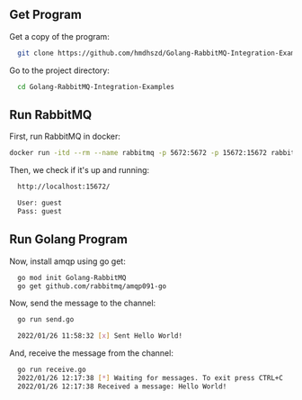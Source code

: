 
## Get Program

Get a copy of the program:

```bash
  git clone https://github.com/hmdhszd/Golang-RabbitMQ-Integration-Examples.git
```

Go to the project directory:

```bash
  cd Golang-RabbitMQ-Integration-Examples
```

## Run RabbitMQ

First, run RabbitMQ in docker:

```bash
docker run -itd --rm --name rabbitmq -p 5672:5672 -p 15672:15672 rabbitmq:3.9-management
```

Then, we check if it's up and running:

```bash
  http://localhost:15672/

  User: guest
  Pass: guest
```

## Run Golang Program

Now, install amqp using go get:

```bash
  go mod init Golang-RabbitMQ
  go get github.com/rabbitmq/amqp091-go
````

Now, send the message to the channel:

```bash
  go run send.go

  2022/01/26 11:58:32 [x] Sent Hello World!
````

And, receive the message from the channel:

```bash
  go run receive.go
  2022/01/26 12:17:38 [*] Waiting for messages. To exit press CTRL+C 
  2022/01/26 12:17:38 Received a message: Hello World!
